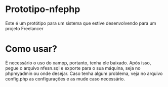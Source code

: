 # Prototipo-nfephp
Este é um protótipo para um sistema que estive desenvolvendo para um projeto Freelancer

# Como usar? 
É necessário o uso do xampp, portanto, tenha ele baixado. 
Após isso, pegue o arquivo nfesn.sql e exporte para o sua máquina, seja no phpmyadmin ou onde desejar. 
Caso tenha algum problema, veja no arquivo config.php as configurações e as mude caso necessário.  
